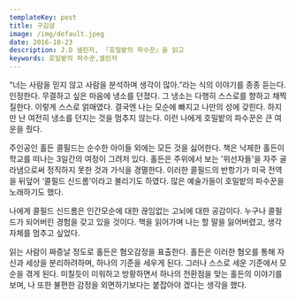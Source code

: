 ```yaml
---
templateKey: post
title: 구김살
image: /img/default.jpeg
date: 2016-10-23
description: J.D 샐린저, 『호밀밭의 파수꾼』을 읽고
keywords: 호밀밭의 파수꾼,셀린저
---
```



“너는 사람을 믿지 않고 사람을 분석하며 생각이 많아.”라는 식의 이야기를 종종 듣는다. 인정한다. 무결하고 싶은 마음에 냉소를 던졌다. 그 냉소는 다행히 스스로를 향하고 채찍질한다. 이렇게 스스로 얽매였다. 결국엔 나는 모순에 빠지고 나만의 성에 갖힌다. 하지만 난 여전히 냉소를 던지는 것을 멈추지 않는다. 이런 나에게 호밀밭의 파수꾼은 큰 여운을 줬다. 

주인공인 홀든 콜필드는 순수한 아이들 외에는 모든 것을 싫어한다. 책은 낙제한 홀든이 학교를 떠나는 3일간의 여정이 그려저 있다. 홀든은 주위에서 보는 '위선자들'을 자주 골라냄으로써 정직하지 못한 것과 가식을 경멸한다. 이러한 콜필드의 반항기가 미국 전역을 뒤덮어 ‘콜필드 신드롬’이라고 불리기도 하였다. 많은 예술가들이 호밀밭의 파수꾼을 노래하기도 했다.

나에게 콜필드 신드롬은 인간모순에 대한 끊임없는 고뇌에 대한 공감이다. 누구나 콜필드가 되어버린 경험을 갖고 있을 것이다. 책을 읽어가며 나는 할 말을 잃어버렸고, 생각 자체를 멈추고 싶었다.

읽는 사람이 짜증날 정도로 홀든은 혐오감정을 표출한다. 홀든은 이러한 혐오를 통해 자신과 세상을 분리하려하며, 하나의 기준을 세우게 된다. 그러나 스스로 세운 기준에서 모순을 겪게 된다. 미칠듯이 미워하고 방황하면서 하나의 전환점을 맞는 홀든의 이야기를 보며, 나 또한 불편한 감정을 외면하기보다는 붙잡아야 겠다는 생각을 했다. 

